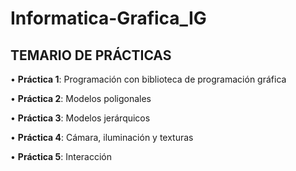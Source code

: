 # Informatica-Grafica_IG

## TEMARIO DE PRÁCTICAS

• **Práctica 1**: Programación con biblioteca de programación gráfica

• **Práctica 2**: Modelos poligonales

• **Práctica 3**: Modelos jerárquicos

• **Práctica 4**: Cámara, iluminación y texturas

• **Práctica 5**: Interacción